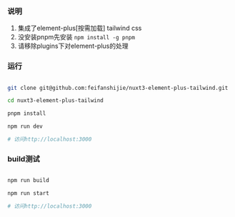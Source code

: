### 说明
1. 集成了element-plus[按需加载] tailwind css
2. 没安装pnpm先安装 `npm install -g pnpm`
3. 请移除plugins下对element-plus的处理

### 运行
```bash

git clone git@github.com:feifanshijie/nuxt3-element-plus-tailwind.git

cd nuxt3-element-plus-tailwind

pnpm install

npm run dev

# 访问http://localhost:3000
```

### build测试
```bash

npm run build

npm run start

# 访问http://localhost:3000
```
